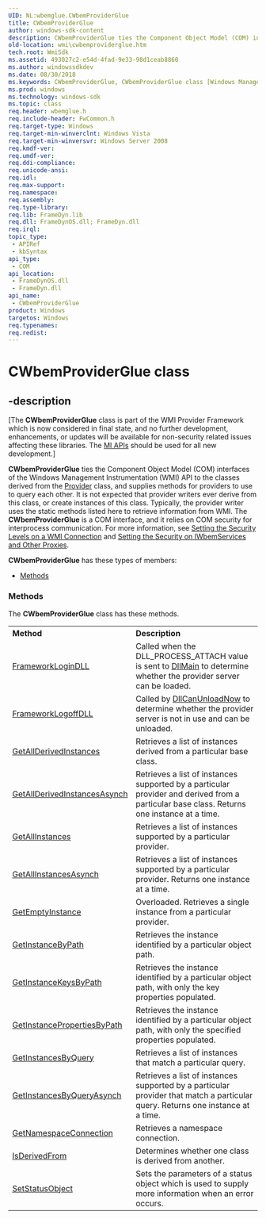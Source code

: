 ```yaml
---
UID: NL:wbemglue.CWbemProviderGlue
title: CWbemProviderGlue
author: windows-sdk-content
description: CWbemProviderGlue ties the Component Object Model (COM) interfaces of the Windows Management Instrumentation (WMI) API to the classes derived from the Provider class, and supplies methods for providers to use to query each other.
old-location: wmi\cwbemproviderglue.htm
tech.root: WmiSdk
ms.assetid: 493027c2-e54d-4fad-9e33-98d1ceab8860
ms.author: windowssdkdev
ms.date: 08/30/2018
ms.keywords: CWbemProviderGlue, CWbemProviderGlue class [Windows Management Instrumentation], CWbemProviderGlue class [Windows Management Instrumentation],described, _hmm_cwbemproviderglue, wbemglue/CWbemProviderGlue, wmi.cwbemproviderglue
ms.prod: windows
ms.technology: windows-sdk
ms.topic: class
req.header: wbemglue.h
req.include-header: FwCommon.h
req.target-type: Windows
req.target-min-winverclnt: Windows Vista
req.target-min-winversvr: Windows Server 2008
req.kmdf-ver: 
req.umdf-ver: 
req.ddi-compliance: 
req.unicode-ansi: 
req.idl: 
req.max-support: 
req.namespace: 
req.assembly: 
req.type-library: 
req.lib: FrameDyn.lib
req.dll: FrameDynOS.dll; FrameDyn.dll
req.irql: 
topic_type:
 - APIRef
 - kbSyntax
api_type:
 - COM
api_location:
 - FrameDynOS.dll
 - FrameDyn.dll
api_name:
 - CWbemProviderGlue
product: Windows
targetos: Windows
req.typenames: 
req.redist: 
---
```


# CWbemProviderGlue class


## -description


<p class="CCE_Message">[The <b>CWbemProviderGlue</b> class 
    is part of the WMI Provider Framework which is now considered in final state, and no further development, 
    enhancements, or updates will be available for non-security related issues affecting these libraries. The 
    <a href="https://msdn.microsoft.com/7F311E1B-5CE6-488D-9411-DE1822D95C3B">MI APIs</a> should be used for all new 
    development.]

<b>CWbemProviderGlue</b>  ties the Component Object Model (COM) interfaces of the Windows Management Instrumentation (WMI) API to the classes derived from the <a href="https://msdn.microsoft.com/d8a7c433-7e6a-45cc-914f-a15a3688c7aa">Provider</a> class, and supplies methods for providers to use to query each other. It is not expected that provider writers ever derive from this class, or create instances of this class. Typically, the provider writer  uses the static methods listed here to retrieve information from WMI. The <b>CWbemProviderGlue</b> is a COM interface, and it relies on COM security for  interprocess communication. For more information, see <a href="https://msdn.microsoft.com/dd453e0e-aa1f-4ef1-ab21-613630b2758c">Setting the Security Levels on a WMI Connection</a> and <a href="https://msdn.microsoft.com/83c04a96-3829-4c07-91a7-06e5b75b2c12">Setting the Security on IWbemServices and Other Proxies</a>.

<b xmlns:loc="http://microsoft.com/wdcml/l10n">CWbemProviderGlue</b> has these types of members:
<ul>
<li><a href="https://docs.microsoft.com/">Methods</a></li>
</ul><h3><a id="methods"></a>Methods</h3>The <b>CWbemProviderGlue</b> class has these methods.
<table class="members" id="memberListMethods">
<tr>
<th align="left" width="37%">Method</th>
<th align="left" width="63%">Description</th>
</tr>
<tr data="declared;">
<td align="left" width="37%">
<a href="https://msdn.microsoft.com/b701c70a-73f6-48b7-ab90-bbde1d29c9a2">FrameworkLoginDLL</a>
</td>
<td align="left" width="63%">
Called when the DLL_PROCESS_ATTACH value is sent to <a href="https://msdn.microsoft.com/0c3e3083-9297-4626-b2a7-0062d1c2cf9e">DllMain</a> to determine whether the provider server can be loaded.

</td>
</tr>
<tr data="declared;">
<td align="left" width="37%">
<a href="https://msdn.microsoft.com/5157d823-d3a1-46d2-8ae8-07e904001a14">FrameworkLogoffDLL</a>
</td>
<td align="left" width="63%">
Called by <a href="https://msdn.microsoft.com/en-us/library/ms690368(v=VS.85).aspx">DllCanUnloadNow</a> to determine whether the provider server is not in use and can be unloaded.

</td>
</tr>
<tr data="declared;">
<td align="left" width="37%">
<a href="https://msdn.microsoft.com/ecdca316-12a0-46c3-97df-85a087533837">GetAllDerivedInstances</a>
</td>
<td align="left" width="63%">
Retrieves a list of instances derived from a particular base class.

</td>
</tr>
<tr data="declared;">
<td align="left" width="37%">
<a href="https://msdn.microsoft.com/d58f8aca-2176-443e-b82a-87ee8bae8cf8">GetAllDerivedInstancesAsynch</a>
</td>
<td align="left" width="63%">
Retrieves a list of instances supported by a particular provider and derived from a particular base class. Returns one instance at a time.

</td>
</tr>
<tr data="declared;">
<td align="left" width="37%">
<a href="https://msdn.microsoft.com/510d0711-ee82-4270-a7e3-f6bb214716a0">GetAllInstances</a>
</td>
<td align="left" width="63%">
Retrieves a list of instances supported by a particular provider.

</td>
</tr>
<tr data="declared;">
<td align="left" width="37%">
<a href="https://msdn.microsoft.com/58fe7757-c130-4859-9b60-d08bfb445eb1">GetAllInstancesAsynch</a>
</td>
<td align="left" width="63%">
Retrieves a list of instances supported by a particular provider. Returns one instance at a time.

</td>
</tr>
<tr data="declared;">
<td align="left" width="37%">
<a href="https://msdn.microsoft.com/2873b466-3782-4d63-a777-5b25e3fb7615">GetEmptyInstance</a>
</td>
<td align="left" width="63%">Overloaded. Retrieves a single instance from a particular provider.

</td>
</tr>
<tr data="declared;">
<td align="left" width="37%">
<a href="https://msdn.microsoft.com/788b5f5f-b300-4c86-afbd-416b938f21c1">GetInstanceByPath</a>
</td>
<td align="left" width="63%">
Retrieves the instance identified by a particular object path.

</td>
</tr>
<tr data="declared;">
<td align="left" width="37%">
<a href="https://msdn.microsoft.com/8ae95850-59e9-4382-b88d-c51eb3077176">GetInstanceKeysByPath</a>
</td>
<td align="left" width="63%">
Retrieves the instance identified by a particular object path, with only the key properties populated.

</td>
</tr>
<tr data="declared;">
<td align="left" width="37%">
<a href="https://msdn.microsoft.com/d9232dc0-6df9-440d-bf7a-bf524acbe505">GetInstancePropertiesByPath</a>
</td>
<td align="left" width="63%">
Retrieves the instance identified by a particular object path, with only the specified properties populated.

</td>
</tr>
<tr data="declared;">
<td align="left" width="37%">
<a href="https://msdn.microsoft.com/cf086577-8964-4b6b-8863-78b53f73397e">GetInstancesByQuery</a>
</td>
<td align="left" width="63%">
Retrieves a list of instances that match a particular query.

</td>
</tr>
<tr data="declared;">
<td align="left" width="37%">
<a href="https://msdn.microsoft.com/51eccecb-5b92-4e06-89eb-552d97074629">GetInstancesByQueryAsynch</a>
</td>
<td align="left" width="63%">
Retrieves a list of instances supported by a particular provider that match a particular query. Returns one instance at a time.

</td>
</tr>
<tr data="declared;">
<td align="left" width="37%">
<a href="https://msdn.microsoft.com/abbc7099-400d-47a0-9673-3d102effa897">GetNamespaceConnection</a>
</td>
<td align="left" width="63%">
Retrieves a namespace connection.

</td>
</tr>
<tr data="declared;">
<td align="left" width="37%">
<a href="https://msdn.microsoft.com/e8245511-d192-4489-b907-45de1d354c49">IsDerivedFrom</a>
</td>
<td align="left" width="63%">
Determines whether one class is derived from another.

</td>
</tr>
<tr data="declared;">
<td align="left" width="37%">
<a href="https://msdn.microsoft.com/2f094359-66ea-4604-85f8-1f6bc9a81cd1">SetStatusObject</a>
</td>
<td align="left" width="63%">
Sets the parameters of a status object which is used to supply more information when an error occurs.

</td>
</tr>
</table> 

